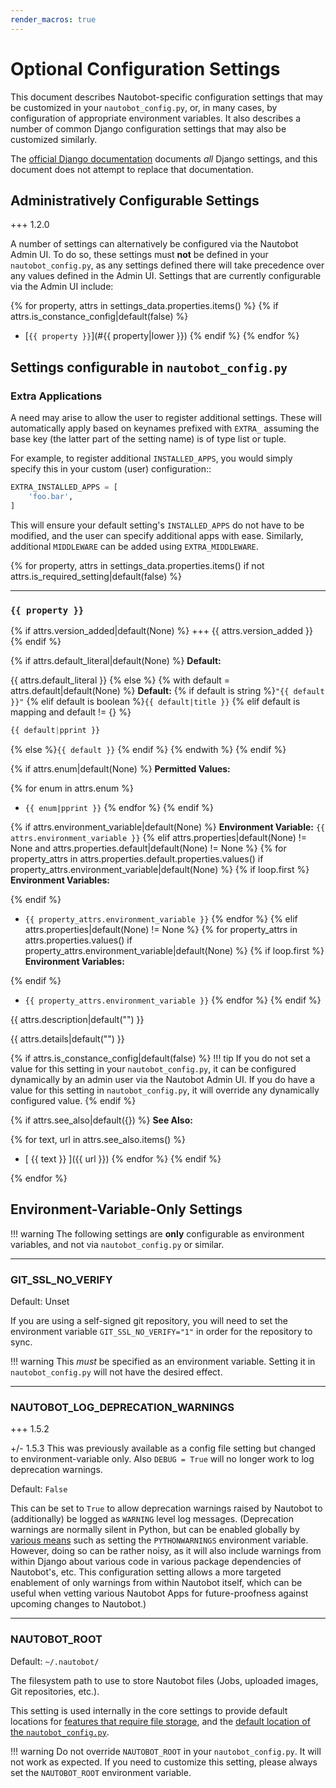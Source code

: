 ```yaml
---
render_macros: true
---
```


# Optional Configuration Settings

This document describes Nautobot-specific configuration settings that may be customized in your `nautobot_config.py`, or, in many cases, by configuration of appropriate environment variables. It also describes a number of common Django configuration settings that may also be customized similarly.

The [official Django documentation](https://docs.djangoproject.com/en/stable/ref/settings/) documents _all_ Django settings, and this document does not attempt to replace that documentation.

## Administratively Configurable Settings

<!-- markdownlint-disable blanks-around-lists -->

+++ 1.2.0

A number of settings can alternatively be configured via the Nautobot Admin UI. To do so, these settings must **not** be defined in your `nautobot_config.py`, as any settings defined there will take precedence over any values defined in the Admin UI. Settings that are currently configurable via the Admin UI include:

{% for property, attrs in settings_data.properties.items() %}
{% if attrs.is_constance_config|default(false) %}
* [`{{ property }}`](#{{ property|lower }})
{% endif %}
{% endfor %}

## Settings configurable in `nautobot_config.py`

### Extra Applications

A need may arise to allow the user to register additional settings. These will automatically apply
based on keynames prefixed with `EXTRA_` assuming the base key (the latter part of the setting name) is
of type list or tuple.

For example, to register additional `INSTALLED_APPS`, you would simply specify this in your custom
(user) configuration::

```python
EXTRA_INSTALLED_APPS = [
    'foo.bar',
]
```

This will ensure your default setting's `INSTALLED_APPS` do not have to be modified, and the user
can specify additional apps with ease.  Similarly, additional `MIDDLEWARE` can be added using `EXTRA_MIDDLEWARE`.

{% for property, attrs in settings_data.properties.items() if not attrs.is_required_setting|default(false) %}

---

### `{{ property }}`

{% if attrs.version_added|default(None) %}
+++ {{ attrs.version_added }}
{% endif %}

{% if attrs.default_literal|default(None) %}
**Default:**

{{ attrs.default_literal }}
{% else %}
{% with default = attrs.default|default(None) %}
**Default:**
{% if default is string %}`"{{ default }}"`
{% elif default is boolean %}`{{ default|title }}`
{% elif default is mapping and default != {} %}

```python
{{ default|pprint }}
```

{% else %}`{{ default }}`
{% endif %}
{% endwith %}
{% endif %}

{% if attrs.enum|default(None) %}
**Permitted Values:**

{% for enum in attrs.enum %}
* `{{ enum|pprint }}`
{% endfor %}
{% endif %}

{% if attrs.environment_variable|default(None) %}
**Environment Variable:** `{{ attrs.environment_variable }}`
{% elif attrs.properties|default(None) != None and attrs.properties.default|default(None) != None %}
{% for property_attrs in attrs.properties.default.properties.values() if property_attrs.environment_variable|default(None) %}
{% if loop.first %}
**Environment Variables:**

{% endif %}
* `{{ property_attrs.environment_variable }}`
{% endfor %}
{% elif attrs.properties|default(None) != None %}
{% for property_attrs in attrs.properties.values() if property_attrs.environment_variable|default(None) %}
{% if loop.first %}
**Environment Variables:**

{% endif %}
* `{{ property_attrs.environment_variable }}`
{% endfor %}
{% endif %}

{{ attrs.description|default("") }}

{{ attrs.details|default("") }}

{% if attrs.is_constance_config|default(false) %}
!!! tip
    If you do not set a value for this setting in your `nautobot_config.py`, it can be configured dynamically by an admin user via the Nautobot Admin UI. If you do have a value for this setting in `nautobot_config.py`, it will override any dynamically configured value.
{% endif %}

{% if attrs.see_also|default({}) %}
**See Also:**

{% for text, url in attrs.see_also.items() %}
* [ {{ text }} ]({{ url }})
{% endfor %}
{% endif %}

{% endfor %}

<!-- markdownlint-enable blanks-around-lists -->

## Environment-Variable-Only Settings

!!! warning
    The following settings are **only** configurable as environment variables, and not via `nautobot_config.py` or similar.

---

### GIT_SSL_NO_VERIFY

Default: Unset

If you are using a self-signed git repository, you will need to set the environment variable `GIT_SSL_NO_VERIFY="1"`
in order for the repository to sync.

!!! warning
    This _must_ be specified as an environment variable. Setting it in `nautobot_config.py` will not have the desired effect.

---

### NAUTOBOT_LOG_DEPRECATION_WARNINGS

+++ 1.5.2

+/- 1.5.3
    This was previously available as a config file setting but changed to environment-variable only. Also `DEBUG = True` will no longer work to log deprecation warnings.

Default: `False`

This can be set to `True` to allow deprecation warnings raised by Nautobot to (additionally) be logged as `WARNING` level log messages. (Deprecation warnings are normally silent in Python, but can be enabled globally by [various means](https://docs.python.org/3/library/warnings.html) such as setting the `PYTHONWARNINGS` environment variable. However, doing so can be rather noisy, as it will also include warnings from within Django about various code in various package dependencies of Nautobot's, etc. This configuration setting allows a more targeted enablement of only warnings from within Nautobot itself, which can be useful when vetting various Nautobot Apps for future-proofness against upcoming changes to Nautobot.)

---

### NAUTOBOT_ROOT

Default: `~/.nautobot/`

The filesystem path to use to store Nautobot files (Jobs, uploaded images, Git repositories, etc.).

This setting is used internally in the core settings to provide default locations for [features that require file storage](index.md#file-storage), and the [default location of the `nautobot_config.py`](index.md#specifying-your-configuration).

!!! warning
    Do not override `NAUTOBOT_ROOT` in your `nautobot_config.py`. It will not work as expected. If you need to customize this setting, please always set the `NAUTOBOT_ROOT` environment variable.
